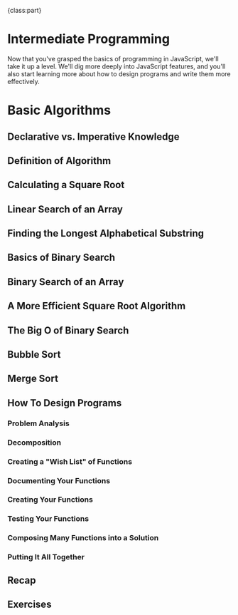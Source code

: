 {class:part}

# Intermediate Programming

Now that you've grasped the basics of programming in JavaScript, we'll take it up a level. We'll dig more deeply into JavaScript features, and you'll also start learning more about how to design programs and write them more effectively.

# Basic Algorithms

## Declarative vs. Imperative Knowledge

## Definition of Algorithm

## Calculating a Square Root

## Linear Search of an Array

## Finding the Longest Alphabetical Substring

## Basics of Binary Search

## Binary Search of an Array

## A More Efficient Square Root Algorithm

## The Big O of Binary Search

## Bubble Sort

## Merge Sort

## How To Design Programs

### Problem Analysis

### Decomposition

### Creating a "Wish List" of Functions

### Documenting Your Functions

### Creating Your Functions

### Testing Your Functions

### Composing Many Functions into a Solution

### Putting It All Together

## Recap

## Exercises
